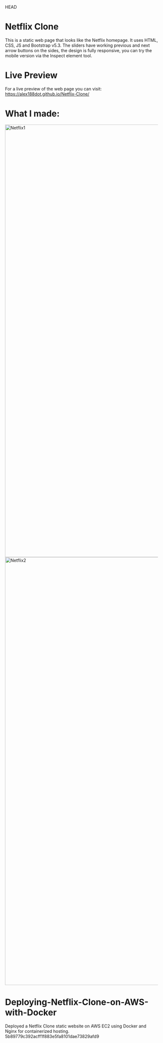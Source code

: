 HEAD
# Netflix Clone

This is a static web page that looks like the Netflix homepage. It uses HTML, CSS, JS and Bootstrap v5.3. The sliders have working previous and next arrow buttons on the sides, the design is fully responsive, you can try the mobile version via the Inspect element tool. 

# Live Preview

For a live preview of the web page you can visit: https://alex188dot.github.io/Netflix-Clone/


# What I made:

<img width="1422" alt="Netflix1" src="https://github.com/Alex188dot/netflix-clone/assets/117444853/ef1ab2bb-8c1b-4d11-bfe9-a635484e6e7e">

<img width="1407" alt="Netflix2" src="https://github.com/Alex188dot/netflix-clone/assets/117444853/3ca5b470-c327-45b8-b9ec-ccc3f8ad2694">

# Deploying-Netflix-Clone-on-AWS-with-Docker
Deployed a Netflix Clone static website on AWS EC2 using Docker and Nginx for containerized hosting.
 5b89779c392acff1f883e5fa8101dae73829afd9

